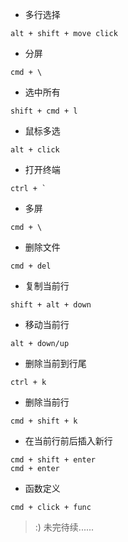 - 多行选择

```
alt + shift + move click
```

- 分屏
  
```
cmd + \
```

- 选中所有

```
shift + cmd + l
```

- 鼠标多选

```
alt + click
```

- 打开终端

```
ctrl + `
```

- 多屏
  
```
cmd + \
```

- 删除文件

```
cmd + del
```

- 复制当前行

```
shift + alt + down
```

- 移动当前行

```
alt + down/up
```

- 删除当前到行尾

```
ctrl + k
```

- 删除当前行

```
cmd + shift + k
```

- 在当前行前后插入新行

```
cmd + shift + enter
cmd + enter
```

- 函数定义

```
cmd + click + func
```

> :) 未完待续......

